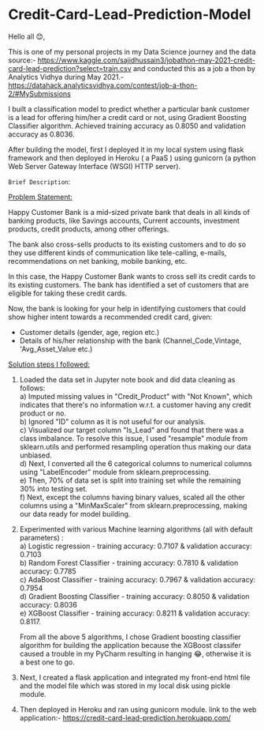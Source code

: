 # Credit-Card-Lead-Prediction-Model
Hello all 😊, 

This is one of my personal projects in my Data Science journey and the data source:- https://www.kaggle.com/sajidhussain3/jobathon-may-2021-credit-card-lead-prediction?select=train.csv and conducted this as a job a thon by Analytics Vidhya during May 2021.- https://datahack.analyticsvidhya.com/contest/job-a-thon-2/#MySubmissions

I built a classification model to predict whether a particular bank customer is a lead for offering him/her a credit card or not, using Gradient Boosting Classifier algorithm. Achieved training accuracy as 0.8050 and validation accuracy as 0.8036.

After building the model, first I deployed it in my local system using flask framework and then deployed in Heroku ( a PaaS ) using gunicorn (a python Web Server Gateway Interface (WSGI) HTTP server).

`Brief Description`:

<ins>Problem Statement:</ins> 

Happy Customer Bank is a mid-sized private bank that deals in all kinds of banking products, like Savings accounts, Current accounts, investment products, credit products, among other offerings.

The bank also cross-sells products to its existing customers and to do so they use different kinds of communication like tele-calling, e-mails, recommendations on net banking, mobile banking, etc. 

In this case, the Happy Customer Bank wants to cross sell its credit cards to its existing customers. The bank has identified a set of customers that are eligible for taking these credit cards.

Now, the bank is looking for your help in identifying customers that could show higher intent towards a recommended credit card, given:

- Customer details (gender, age, region etc.)
- Details of his/her relationship with the bank (Channel_Code,Vintage, 'Avg_Asset_Value etc.) 

<ins>Solution steps I followed:</ins>

1. Loaded the data set in Jupyter note book and did data cleaning as follows:<br>
    a) Imputed missing values in "Credit_Product" with "Not Known", which indicates that there's no information w.r.t. a customer having any credit product or no.<br>
    b) Ignored "ID" column as it is not useful for our analysis.<br>
    c) Visualized our target column "Is_Lead" and found that there was a class imbalance. To resolve this issue, I used "resample" module from sklearn.utils and performed                  resampling operation thus making our data unbiased.<br>
    d) Next, I converted all the 6 categorical columns to numerical columns using "LabelEncoder" module from sklearn.preprocessing.<br>
    e) Then, 70% of data set is split into training set while the remaining 30% into testing set.<br>
    f) Next, except the columns having binary values, scaled all the other columns using a "MinMaxScaler" from sklearn.preprocessing, making our data ready for model building.<br>

2. Experimented with various Machine learning algorithms (all with default parameters) :<br>
   a) Logistic regression - training accuracy: 0.7107 & validation accuracy: 0.7103<br>
   b) Random Forest Classifier - training accuracy: 0.7810 & validation accuracy: 0.7785<br>
   c) AdaBoost Classifier - training accuracy: 0.7967 & validation accuracy: 0.7954<br>
   d) Gradient Boosting Classifier - training accuracy: 0.8050 & validation accuracy: 0.8036<br>
   e) XGBoost Classifier - training accuracy: 0.8211 & validation accuracy: 0.8117.<br>
   
   From all the above 5 algorithms, I chose Gradient boosting classifier algorithm for building the application because the XGBoost classifer caused a trouble in my PyCharm        resulting in hanging 😂, otherwise it is a best one to go. <br>

3. Next, I created a flask application and integrated my front-end html file and the model file which was stored in my local disk using pickle module.<br>

4. Then deployed in Heroku and ran using gunicorn module. link to the web application:- https://credit-card-lead-prediction.herokuapp.com/  <br> 


